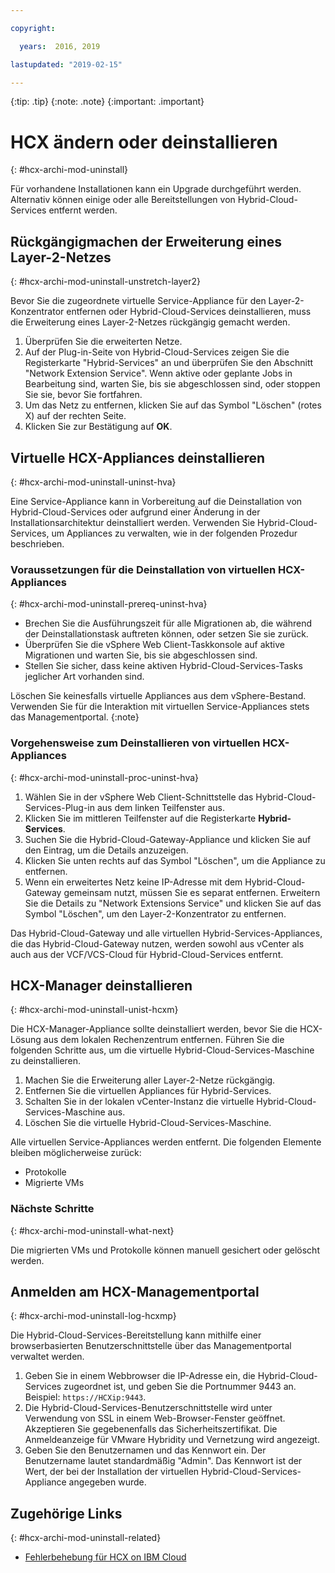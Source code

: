 ```yaml
---

copyright:

  years:  2016, 2019

lastupdated: "2019-02-15"

---
```


{:tip: .tip}
{:note: .note}
{:important: .important}

# HCX ändern oder deinstallieren
{: #hcx-archi-mod-uninstall}

Für vorhandene Installationen kann ein Upgrade durchgeführt werden. Alternativ können einige oder alle Bereitstellungen von Hybrid-Cloud-Services entfernt werden.

##  Rückgängigmachen der Erweiterung eines Layer-2-Netzes
{: #hcx-archi-mod-uninstall-unstretch-layer2}

Bevor Sie die zugeordnete virtuelle Service-Appliance für den Layer-2-Konzentrator entfernen oder Hybrid-Cloud-Services deinstallieren, muss die Erweiterung eines Layer-2-Netzes rückgängig gemacht werden.

1. Überprüfen Sie die erweiterten Netze.
2. Auf der Plug-in-Seite von Hybrid-Cloud-Services zeigen Sie die Registerkarte "Hybrid-Services" an und überprüfen Sie den Abschnitt "Network Extension Service". Wenn aktive oder geplante Jobs in Bearbeitung sind, warten Sie, bis sie abgeschlossen sind, oder stoppen Sie sie, bevor Sie fortfahren.
3. Um das Netz zu entfernen, klicken Sie auf das Symbol "Löschen" (rotes X) auf der rechten Seite.
4. Klicken Sie zur Bestätigung auf **OK**.

## Virtuelle HCX-Appliances deinstallieren
{: #hcx-archi-mod-uninstall-uninst-hva}

Eine Service-Appliance kann in Vorbereitung auf die Deinstallation von Hybrid-Cloud-Services oder aufgrund einer Änderung in der Installationsarchitektur deinstalliert werden. Verwenden Sie Hybrid-Cloud-Services, um Appliances zu verwalten, wie in der folgenden Prozedur beschrieben.

### Voraussetzungen für die Deinstallation von virtuellen HCX-Appliances
{: #hcx-archi-mod-uninstall-prereq-uninst-hva}

* Brechen Sie die Ausführungszeit für alle Migrationen ab, die während der Deinstallationstask auftreten können, oder setzen Sie sie zurück.
* Überprüfen Sie die vSphere Web Client-Taskkonsole auf aktive Migrationen und warten Sie, bis sie abgeschlossen sind.
* Stellen Sie sicher, dass keine aktiven Hybrid-Cloud-Services-Tasks jeglicher Art vorhanden sind.

Löschen Sie keinesfalls virtuelle Appliances aus dem vSphere-Bestand. Verwenden Sie für die Interaktion mit virtuellen Service-Appliances stets das Managementportal.
{:note}

### Vorgehensweise zum Deinstallieren von virtuellen HCX-Appliances
{: #hcx-archi-mod-uninstall-proc-uninst-hva}

1. Wählen Sie in der vSphere Web Client-Schnittstelle das Hybrid-Cloud-Services-Plug-in aus dem linken Teilfenster aus.
2. Klicken Sie im mittleren Teilfenster auf die Registerkarte **Hybrid-Services**.
3. Suchen Sie die Hybrid-Cloud-Gateway-Appliance und klicken Sie auf den Eintrag, um die Details anzuzeigen.
4. Klicken Sie unten rechts auf das Symbol "Löschen", um die Appliance zu entfernen.
5. Wenn ein erweitertes Netz keine IP-Adresse mit dem Hybrid-Cloud-Gateway gemeinsam nutzt, müssen Sie es separat entfernen. Erweitern Sie die Details zu "Network Extensions Service" und klicken Sie auf das Symbol "Löschen", um den Layer-2-Konzentrator zu entfernen.

Das Hybrid-Cloud-Gateway und alle virtuellen Hybrid-Services-Appliances, die das Hybrid-Cloud-Gateway nutzen, werden sowohl aus vCenter als auch aus der VCF/VCS-Cloud für Hybrid-Cloud-Services entfernt.

## HCX-Manager deinstallieren
{: #hcx-archi-mod-uninstall-unist-hcxm}

Die HCX-Manager-Appliance sollte deinstalliert werden, bevor Sie die HCX-Lösung aus dem lokalen Rechenzentrum entfernen. Führen Sie die folgenden Schritte aus, um die virtuelle Hybrid-Cloud-Services-Maschine zu deinstallieren.

1. Machen Sie die Erweiterung aller Layer-2-Netze rückgängig.
2. Entfernen Sie die virtuellen Appliances für Hybrid-Services.
3. Schalten Sie in der lokalen vCenter-Instanz die virtuelle Hybrid-Cloud-Services-Maschine aus.
4. Löschen Sie die virtuelle Hybrid-Cloud-Services-Maschine.

Alle virtuellen Service-Appliances werden entfernt. Die folgenden Elemente bleiben möglicherweise zurück:
* Protokolle
* Migrierte VMs

### Nächste Schritte
{: #hcx-archi-mod-uninstall-what-next}

Die migrierten VMs und Protokolle können manuell gesichert oder gelöscht werden.

## Anmelden am HCX-Managementportal
{: #hcx-archi-mod-uninstall-log-hcxmp}

Die Hybrid-Cloud-Services-Bereitstellung kann mithilfe einer browserbasierten Benutzerschnittstelle über das Managementportal verwaltet werden.

1. Geben Sie in einem Webbrowser die IP-Adresse ein, die Hybrid-Cloud-Services zugeordnet ist, und geben Sie die Portnummer 9443 an. Beispiel: `https://HCXip:9443`.
2. Die Hybrid-Cloud-Services-Benutzerschnittstelle wird unter Verwendung von SSL in einem Web-Browser-Fenster geöffnet. Akzeptieren Sie gegebenenfalls das Sicherheitszertifikat. Die Anmeldeanzeige für VMware Hybridity und Vernetzung wird angezeigt.
3. Geben Sie den Benutzernamen und das Kennwort ein. Der Benutzername lautet standardmäßig "Admin". Das Kennwort ist der Wert, der bei der Installation der virtuellen Hybrid-Cloud-Services-Appliance angegeben wurde.

## Zugehörige Links
{: #hcx-archi-mod-uninstall-related}

* [Fehlerbehebung für HCX on IBM Cloud](/docs/services/vmwaresolutions/archiref/hcx-archi?topic=vmware-solutions-hcx-archi-trbl)
